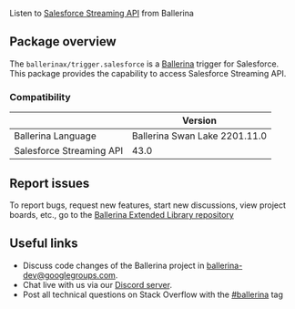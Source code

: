 Listen to [Salesforce Streaming API](https://developer.salesforce.com/docs/atlas.en-us.api_streaming.meta/api_streaming/intro_stream.htm) from Ballerina

## Package overview
The `ballerinax/trigger.salesforce` is a [Ballerina](https://ballerina.io/) trigger for Salesforce.
This package provides the capability to access Salesforce Streaming API.

### Compatibility
|                               | Version                       |
|-------------------------------|-------------------------------|
| Ballerina Language            | Ballerina Swan Lake 2201.11.0 |
| Salesforce Streaming API      | 43.0                          | 

## Report issues
To report bugs, request new features, start new discussions, view project boards, etc., go to the [Ballerina Extended Library repository](https://github.com/ballerina-platform/ballerina-extended-library)

## Useful links
- Discuss code changes of the Ballerina project in [ballerina-dev@googlegroups.com](mailto:ballerina-dev@googlegroups.com).
- Chat live with us via our [Discord server](https://discord.gg/ballerinalang).
- Post all technical questions on Stack Overflow with the [#ballerina](https://stackoverflow.com/questions/tagged/ballerina) tag